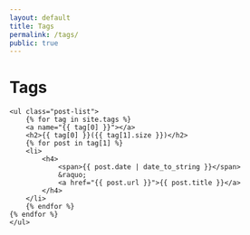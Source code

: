 ```yaml
---
layout: default
title: Tags
permalink: /tags/
public: true
---
```

<div class="home">
	<h1 class="page-heading">Tags</h1>

	<ul class="post-list">
		{% for tag in site.tags %}
		<a name="{{ tag[0] }}"></a>
		<h2>{{ tag[0] }}({{ tag[1].size }})</h2>
		{% for post in tag[1] %}
		<li>
			<h4>
				<span>{{ post.date | date_to_string }}</span>
				&raquo;
				<a href="{{ post.url }}">{{ post.title }}</a>
			</h4>
		</li>
		{% endfor %}
	{% endfor %}
	</ul>
</div>